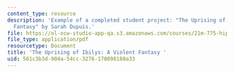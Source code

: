 ```yaml
---
content_type: resource
description: 'Example of a completed student project: "The Uprising of Ibilys: A Violent
  Fantasy" by Sarah Dupuis.'
file: https://ol-ocw-studio-app-qa.s3.amazonaws.com/courses/21m-775-hip-hop-fall-2007/561c3b3d904a54cc3276170098180a33_dupuisfinal.pdf
file_type: application/pdf
resourcetype: Document
title: 'The Uprising of Ibilys: A Violent Fantasy '
uid: 561c3b3d-904a-54cc-3276-170098180a33
---
```

